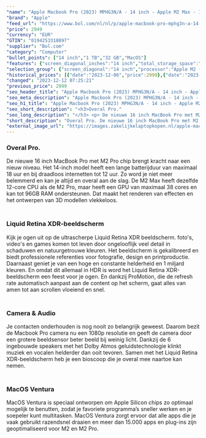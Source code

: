 ```yaml
---
"name": "Apple Macbook Pro (2023) MPHG3N/A - 14 inch - Apple M2 Max - 1 TB - Spacegrijs"
"brand": "Apple"
"feed_url": "https://www.bol.com/nl/nl/p/apple-macbook-pro-mphg3n-a-14-inch-apple-m2-max-1-tb-spacegrijs/9300000139496818"
"price": 2949
"currency": "EUR"
"GTIN": "0194253318897"
"supplier": "Bol.com"
"category": "Computer"
"bullet_points": ["14 inch","1 TB","32 GB","MacOS"]
"features": {"screen_diagonal_inches":"14 inch","total_storage_space":"1 TB","memory_size":"32 GB","operating_system":"MacOS"}
"selection_group": {"screen_diagonal":"14 inch","processor":"Apple M2 (2023)","changed_price_past_3_days":true,"product_family":"MacBook Pro"}
"historical_prices": [{"date":"2023-12-06","price":2999},{"date":"2023-12-12","price":2949}]
"changed": "2023-12-12 07:25:21"
"previous_price": 2999
"seo_header_title": "Apple Macbook Pro (2023) MPHG3N/A - 14 inch - Apple M2 Max - 1 TB - Spacegrijs"
"seo_meta_description": "Apple Macbook Pro (2023) MPHG3N/A - 14 inch - Apple M2 Max - 1 TB - Spacegrijs"
"seo_h1_title": "Apple Macbook Pro (2023) MPHG3N/A - 14 inch - Apple M2 Max - 1 TB - Spacegrijs"
"seo_short_description": "<h3>Overal Pro."
"seo_long_description": "</h3> <p> De nieuwe 16 inch MacBook Pro met M2 Pro chip brengt kracht naar een nieuw niveau. Het 14-inch model heeft een lange batterijduur van maximaal 18 uur en bij draadloos internetten tot 12 uur. Zo word je niet meer belemmerd en kan je altijd en overal aan de slag. De M2 Max heeft dezelfde 12-core CPU als de M2 Pro, maar heeft een GPU van maximaal 38 cores en kan tot 96GB RAM ondersteunen. Dat maakt het renderen van effecten en het ontwerpen van 3D modellen vlekkeloos.  </p> <h3><br />Liquid Retina XDR-beeldscherm</h3> <p> Kijk je ogen uit op de ultrascherpe Liquid Retina XDR beeldscherm. foto's, video's en games komen tot leven door ongelooflijk veel detail in schaduwen en natuurgetrouwe kleuren. Het beeldscherm is gekalibreerd en biedt professionele referenties voor fotografie, design en printproductie. Daarnaast geniet je van een hoge en constante helderheid en 1 miljard kleuren. En omdat dit allemaal in HDR is word het Liquid Retina XDR-beeldscherm een feest voor je ogen. En dankzij ProMotion, die de refresh rate automatisch aanpast aan de content op het scherm, gaat alles van amen tot aan scrollen vloeiend en snel.  </p> <h3><br />Camera & Audio</h3> <p> Je contacten onderhouden is nog nooit zo belangrijk geweest. Daarom bezit de Macbook Pro camera nu een 1080p resolutie en geeft de camera door een grotere beeldsensor beter beeld bij weinig licht. Dankzij de 6 ingebouwde speakers met het Dolby Atmos geluidstechnologie klinkt muziek en vocalen helderder dan ooit tevoren. Samen met het Liquid Retina XDR-beeldscherm heb je een bioscoop die je overal mee naartoe kan nemen.  </p> <h3><br />MacOS Ventura</h3> <p> MacOS Ventura is speciaal ontworpen om Apple Silicon chips zo optimaal mogelijk te benutten, zodat je favoriete programma’s sneller werken en je soepeler kunt multitasken. MacOS Ventura zorgt ervoor dat alle apps die je vaak gebruikt razendsnel draaien en meer dan 15. 000 apps en plug-ins zijn geoptimaliseerd voor M2 en M2 Pro.  </p>"
"short_description": "Overal Pro. De nieuwe 16 inch MacBook Pro met M2 Pro chip brengt kracht naar een nieuw niveau. Het 14-inch model heeft een lange batterijduur van maximaal 18 uur en bij draadloos internetten tot 12 uur. Zo word je niet meer belemmerd en kan je altijd en overal aan de slag. De M2 Max heeft dezelfde 12-core CPU als de M2 Pro, maar heeft een GPU van maximaal 38 cores en kan tot 96GB RAM ondersteunen. Dat maakt het renderen van effecten en het ontwerpen van 3D modellen vlekkeloos. Liquid Retina XDR-beeldscherm Kijk je ogen uit op de ultrascherpe Liquid Retina XDR beeldscherm. foto's, video's en games komen tot leven door ongelooflijk veel detail in schaduwen en natuurgetrouwe kleuren. Het beeldscherm is gekalibreerd en biedt professionele referenties voor fotografie, design en printproductie. Daarnaast geniet je van een hoge en constante helderheid en 1 miljard kleuren. En omdat dit allemaal in HDR is word het Liquid Retina XDR-beeldscherm een feest voor je ogen. En dankzij ProMotion, die de refresh rate automatisch aanpast aan de content op het scherm, gaat alles van amen tot aan scrollen vloeiend en snel. Camera & Audio Je contacten onderhouden is nog nooit zo belangrijk geweest. Daarom bezit de Macbook Pro camera nu een 1080p resolutie en geeft de camera door een grotere beeldsensor beter beeld bij weinig licht. Dankzij de 6 ingebouwde speakers met het Dolby Atmos geluidstechnologie klinkt muziek en vocalen helderder dan ooit tevoren. Samen met het Liquid Retina XDR-beeldscherm heb je een bioscoop die je overal mee naartoe kan nemen. MacOS Ventura MacOS Ventura is speciaal ontworpen om Apple Silicon chips zo optimaal mogelijk te benutten, zodat je favoriete programma’s sneller werken en je soepeler kunt multitasken. MacOS Ventura zorgt ervoor dat alle apps die je vaak gebruikt razendsnel draaien en meer dan 15.000 apps en plug-ins zijn geoptimaliseerd voor M2 en M2 Pro."
"external_image_url": "https://images.zakelijkelaptopkopen.nl/apple-macbook-pro-mphg3n-a-14-inch-apple-m2-max-1-tb-spacegrijs.webp"
---
```


<h3>Overal Pro. </h3> <p>  De nieuwe 16 inch MacBook Pro met M2 Pro chip brengt kracht naar een nieuw niveau. Het 14-inch model heeft een lange batterijduur van maximaal 18 uur en bij draadloos internetten tot 12 uur. Zo word je niet meer belemmerd en kan je altijd en overal aan de slag. De M2 Max heeft dezelfde 12-core CPU als de M2 Pro, maar heeft een GPU van maximaal 38 cores en kan tot 96GB RAM ondersteunen. Dat maakt het renderen van effecten en het ontwerpen van 3D modellen vlekkeloos.  </p> <h3><br />Liquid Retina XDR-beeldscherm</h3> <p>  Kijk je ogen uit op de ultrascherpe Liquid Retina XDR beeldscherm. foto's, video's en games komen tot leven door ongelooflijk veel detail in schaduwen en natuurgetrouwe kleuren. Het beeldscherm is gekalibreerd en biedt professionele referenties voor fotografie, design en printproductie. Daarnaast geniet je van een hoge en constante helderheid en 1 miljard kleuren. En omdat dit allemaal in HDR is word het Liquid Retina XDR-beeldscherm een feest voor je ogen. En dankzij ProMotion, die de refresh rate automatisch aanpast aan de content op het scherm, gaat alles van amen tot aan scrollen vloeiend en snel.  </p> <h3><br />Camera & Audio</h3> <p>  Je contacten onderhouden is nog nooit zo belangrijk geweest. Daarom bezit de Macbook Pro camera nu een 1080p resolutie en geeft de camera door een grotere beeldsensor beter beeld bij weinig licht. Dankzij de 6 ingebouwde speakers met het Dolby Atmos geluidstechnologie klinkt muziek en vocalen helderder dan ooit tevoren. Samen met het Liquid Retina XDR-beeldscherm heb je een bioscoop die je overal mee naartoe kan nemen.  </p> <h3><br />MacOS Ventura</h3> <p>  MacOS Ventura is speciaal ontworpen om Apple Silicon chips zo optimaal mogelijk te benutten, zodat je favoriete programma’s sneller werken en je soepeler kunt multitasken. MacOS Ventura zorgt ervoor dat alle apps die je vaak gebruikt razendsnel draaien en meer dan 15.000 apps en plug-ins zijn geoptimaliseerd voor M2 en M2 Pro.  </p>